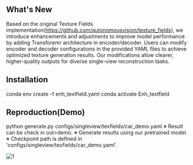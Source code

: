 ## What's New
Based on the original Texture Fields implementation(https://github.com/autonomousvision/texture_fields), we introduce enhancements and adjustments to improve model performance by adding Transforemr architecture in encoder/decoder. Users can modify encoder and decoder configurations in the provided YAML files to achieve optimized texture generation results. Our modifications allow clearer, higher-quality outputs for diverse single-view reconstruction tasks.

## Installation
conda env create -f enh_textfield.yaml
conda activate Enh_textfield

## Reproduction(Demo)
python generate.py configs/singleview/texfields/car_demo.yaml
※ Result can be check in out>demo.
※ Generate results using our pretrained model.
※ Checkpoint path is defined in 'configs/singleview/texfields/car_demo.yaml'.

![1](https://github.com/user-attachments/assets/03f88f1a-8d4a-41d1-a42e-95cb8da30030)



